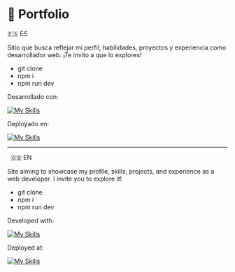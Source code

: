 # 💼 Portfolio

🇪🇸 ES

Sitio que busca reflejar mi perfil, habilidades, proyectos y experiencia como desarrollador web. 
¡Te invito a que lo explores!

- git clone
- npm i
- npm run dev

Desarrollado con:

[![My Skills](https://skillicons.dev/icons?i=vite,react,styledcomponents)](https://skillicons.dev)

Deployado en:

[![My Skills](https://skillicons.dev/icons?i=vercel)](https://skillicons.dev)
&nbsp;

---------
&nbsp;
🇬🇧 EN

Site aiming to showcase my profile, skills, projects, and experience as a web developer.
I invite you to explore it!

- git clone
- npm i
- npm run dev

Developed with:

[![My Skills](https://skillicons.dev/icons?i=vite,react,styledcomponents)](https://skillicons.dev)

Deployed at:

[![My Skills](https://skillicons.dev/icons?i=vercel)](https://skillicons.dev)


